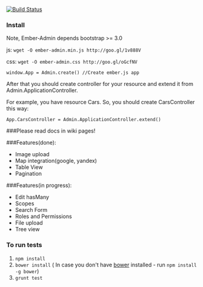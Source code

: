 [![Build Status](https://travis-ci.org/ember-admin/ember-admin.js.png)](https://travis-ci.org/ember-admin/ember-admin.js)

### Install
Note, Ember-Admin depends bootstrap >= 3.0

js: 
`wget -O ember-admin.min.js http://goo.gl/1v888V` 

css:
`wget -O ember-admin.css http://goo.gl/oGcfNV` 

```
window.App = Admin.create() //Create ember.js app
```

After that you should create controller for your resource and extend it from Admin.ApplicationController.

For example, you have resource Cars. So, you should create CarsController this way:

```
App.CarsController = Admin.ApplicationController.extend()
```


###Please read docs in wiki pages!

###Features(done):
 - Image upload
 - Map integration(google, yandex)
 - Table View
 - Pagination

###Features(in progress):
 - Edit hasMany
 - Scopes
 - Search Form
 - Roles and Permissions
 - File upload
 - Tree view

### To run tests
1. `npm install`
2. `bower install` ( In case you don't have [bower](https://twitter.com/bower) installed - run `npm install -g bower`)
3. `grunt test`
